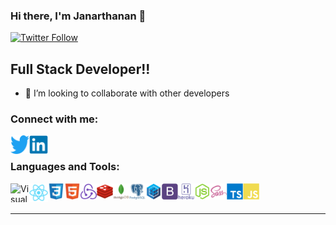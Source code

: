 ### Hi there, I'm Janarthanan 👋

[![Twitter Follow](https://img.shields.io/twitter/follow/Jana__Sundar?color=1DA1F2&logo=twitter&style=for-the-badge)](https://twitter.com/intent/follow?original_referer=https%3A%2F%2Fgithub.com%2FJana__Sundar&screen_name=Jana__Sundar)

## Full Stack Developer!!

- 👯 I’m looking to collaborate with other developers

### Connect with me:

[<img align="left" alt="Jana__Sundar | Twitter" width="30px" height="30px" src="https://raw.githubusercontent.com/devicons/devicon/master/icons/twitter/twitter-original.svg" />][twitter]
[<img align="left" alt="Jana__Sundar | LinkedIn" width="30px" height="30px" src="https://raw.githubusercontent.com/devicons/devicon/master/icons/linkedin/linkedin-original.svg" />][linkedin]

<br />

### Languages and Tools:

<img align="left" alt="Visual Studio Code" width="30px" height="30px" src="https://img.icons8.com/fluent/2x/visual-studio-code-2019.svg" />
<img align="left" alt="React" width="30px" height="30px" src="https://raw.githubusercontent.com/devicons/devicon/master/icons/react/react-original.svg" />
<img align="left" alt="Css" width="26px" src="https://raw.githubusercontent.com/devicons/devicon/master/icons/css3/css3-original.svg" />
<img align="left" alt="Html" width="26px" src="https://raw.githubusercontent.com/devicons/devicon/master/icons/html5/html5-original.svg" />
<img align="left" alt="Redux" width="26px" src="https://raw.githubusercontent.com/devicons/devicon/master/icons/redux/redux-original.svg" />
<img align="left" alt="Redis" width="26px" src="https://raw.githubusercontent.com/devicons/devicon/master/icons/redis/redis-original.svg" />
<img align="left" alt="Mongo" width="26px" src="https://raw.githubusercontent.com/devicons/devicon/master/icons/mongodb/mongodb-original-wordmark.svg" />
<img align="left" alt="Postgre" width="26px" src="https://raw.githubusercontent.com/devicons/devicon/master/icons/postgresql/postgresql-plain-wordmark.svg" />
<img align="left" alt="Sequelize" width="26px" src="https://raw.githubusercontent.com/devicons/devicon/master/icons/sequelize/sequelize-original.svg" />
<img align="left" alt="Bootstrap" width="26px" src="https://raw.githubusercontent.com/devicons/devicon/master/icons/bootstrap/bootstrap-plain.svg" />
<img align="left" alt="Heroku" width="26px" src="https://raw.githubusercontent.com/devicons/devicon/master/icons/heroku/heroku-original-wordmark.svg" />
<img align="left" alt="NodeJs" width="26px" src="https://raw.githubusercontent.com/devicons/devicon/master/icons/nodejs/nodejs-original.svg" />
<img align="left" alt="Sass" width="26px" src="https://raw.githubusercontent.com/devicons/devicon/master/icons/sass/sass-original.svg" />
<img align="left" alt="TS" width="26px" src="https://raw.githubusercontent.com/devicons/devicon/master/icons/typescript/typescript-original.svg" />
<img align="left" alt="JS" width="26px" src="https://raw.githubusercontent.com/devicons/devicon/master/icons/javascript/javascript-plain.svg" />

<br />
<br />

---

<!-- [website]: https://codeSTACKr.com
[course]: http://vsCodeHero.com -->

[twitter]: https://twitter.com/Jana__Sundar

<!-- [youtube]: https://youtube.com/codeSTACKr
[instagram]: https://instagram.com/codeSTACKr -->

[linkedin]: https://linkedin.com/in/janarthanan-s-035483140

<!-- [webdevplaylist]: https://www.youtube.com/playlist?list=PLkwxH9e_vrAJ0WbEsFA9W3I1W-g_BTsbt
[jsplaylist]: https://www.youtube.com/playlist?list=PLkwxH9e_vrALRJKu7wfXby3MKeflhTu6B
[cssplaylist]: https://www.youtube.com/playlist?list=PLkwxH9e_vrALSdvZuEh6gqQdmDoDIoqz4
[reactplaylist]: https://www.youtube.com/playlist?list=PLkwxH9e_vrAK4TdffpxKY3QGyHCpxFcQ0 -->
